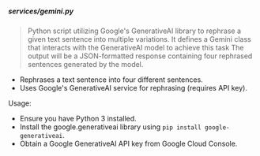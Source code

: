 ##### services/gemini.py
> Python script utilizing Google's GenerativeAI library to rephrase a given text sentence into multiple variations. It defines a Gemini class that interacts with the GenerativeAI model to achieve this task The output will be a JSON-formatted response containing four rephrased sentences generated by the model.

- Rephrases a text sentence into four different sentences.
- Uses Google's GenerativeAI service for rephrasing (requires API key).

Usage:
- Ensure you have Python 3 installed.
- Install the google.generativeai library using `pip install google-generativeai`.
- Obtain a Google GenerativeAI API key from Google Cloud Console.
